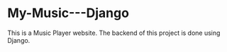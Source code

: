 # My-Music---Django
This is a Music Player website. The backend of this project is done using Django.
